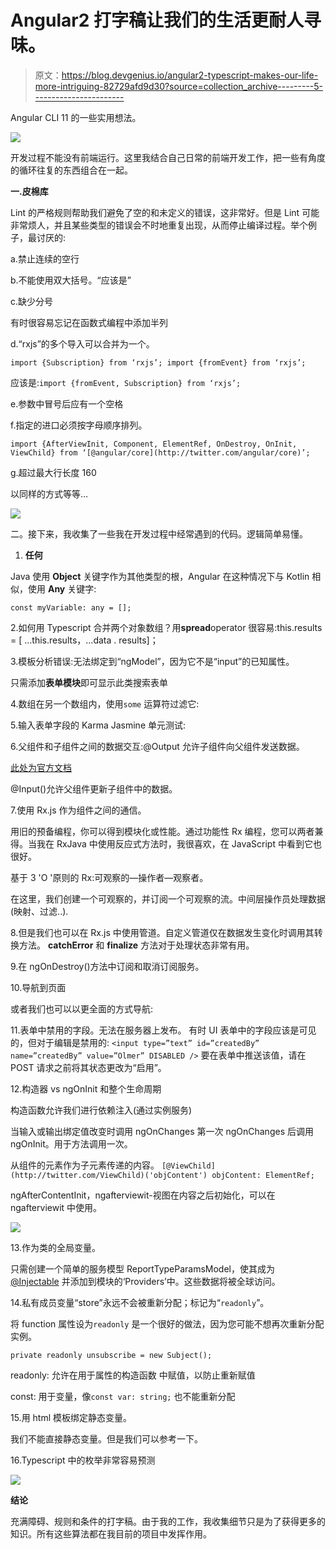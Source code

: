 # Angular2 打字稿让我们的生活更耐人寻味。

> 原文：<https://blog.devgenius.io/angular2-typescript-makes-our-life-more-intriguing-82729afd9d30?source=collection_archive---------5----------------------->

Angular CLI 11 的一些实用想法。

![](img/8c6aee1609408ec2ef4b805557e0e130.png)

开发过程不能没有前端运行。这里我结合自己日常的前端开发工作，把一些有角度的循环往复的东西组合在一起。

**一.皮棉库**

Lint 的严格规则帮助我们避免了空的和未定义的错误，这非常好。但是 Lint 可能非常烦人，并且某些类型的错误会不时地重复出现，从而停止编译过程。举个例子，最讨厌的:

a.禁止连续的空行

b.不能使用双大括号。“应该是”

c.缺少分号

有时很容易忘记在函数式编程中添加半列

d.“rxjs”的多个导入可以合并为一个。

`import {Subscription} from ‘rxjs’;
import {fromEvent} from ‘rxjs’;`

应该是:`import {fromEvent, Subscription} from ‘rxjs’;`

e.参数中冒号后应有一个空格

f.指定的进口必须按字母顺序排列。

`import {AfterViewInit, Component, ElementRef, OnDestroy, OnInit, ViewChild} from ‘[@angular/core](http://twitter.com/angular/core)’;`

g.超过最大行长度 160

以同样的方式等等…

![](img/95647c4fb86afe33bbc691ed36294789.png)

二。接下来，我收集了一些我在开发过程中经常遇到的代码。逻辑简单易懂。

1.  **任何**

Java 使用 **Object** 关键字作为其他类型的根，Angular 在这种情况下与 Kotlin 相似，使用 **Any** 关键字:

`const myVariable: any = [];`

2.如何用 Typescript 合并两个对象数组？用**spread**operator 很容易:this.results = [ …this.results，…data . results]；

3.模板分析错误:无法绑定到“ngModel”，因为它不是“input”的已知属性。

只需添加**表单模块**即可显示此类搜索表单


4.数组在另一个数组内，使用`some` 运算符过滤它:

5.输入表单字段的 Karma Jasmine 单元测试:

6.父组件和子组件之间的数据交互:@Output 允许子组件向父组件发送数据。

[此处为官方文档](https://angular.io/guide/component-interaction)

@Input()允许父组件更新子组件中的数据。

7.使用 Rx.js 作为组件之间的通信。

用旧的预备编程，你可以得到模块化或性能。通过功能性 Rx 编程，您可以两者兼得。当我在 RxJava 中使用反应式方法时，我很喜欢，在 JavaScript 中看到它也很好。

基于 3 'O '原则的 Rx:可观察的—操作者—观察者。

在这里，我们创建一个可观察的，并订阅一个可观察的流。中间层操作员处理数据(映射、过滤..).

8.但是我们也可以在 Rx.js 中使用管道。自定义管道仅在数据发生变化时调用其转换方法。 **catchError** 和 **finalize** 方法对于处理状态非常有用。

9.在 ngOnDestroy()方法中订阅和取消订阅服务。

10.导航到页面

或者我们也可以以更全面的方式导航:

11.表单中禁用的字段。无法在服务器上发布。
有时 UI 表单中的字段应该是可见的，但对于编辑是禁用的:
`<input type=”text” id=”createdBy” name=”createdBy” value=”Olmer” DISABLED />`
要在表单中推送该值，请在 POST 请求之前将其状态更改为“启用”。

12.构造器 vs ngOnInit 和整个生命周期

构造函数允许我们进行依赖注入(通过实例服务)

当输入或输出绑定值改变时调用 ngOnChanges
第一次 ngOnChanges 后调用 ngOnInit。用于方法调用一次。

从组件的<ng-content>元素作为子元素传递的内容。
`[@ViewChild](http://twitter.com/ViewChild)('objContent') objContent: ElementRef;`</ng-content>

ngAfterContentInit，ngafterviewit-视图在内容之后初始化，可以在 ngafterviewit 中使用。

![](img/ff1c6527977760d05bd284d6ac636fd1.png)

13.作为类的全局变量。

只需创建一个简单的服务模型 ReportTypeParamsModel，使其成为 [@Injectable](http://twitter.com/Injectable) 并添加到模块的‘Providers’中。这些数据将被全球访问。

14.私有成员变量“store”永远不会被重新分配；标记为“`readonly`”。

将 function 属性设为`readonly` 是一个很好的做法，因为您可能不想再次重新分配实例。

`private readonly unsubscribe = new Subject();`

readonly:
允许在用于属性的构造函数
中赋值，以防止重新赋值

const:
用于变量，像`const var: string;`
也不能重新分配

15.用 html 模板绑定静态变量。

我们不能直接静态变量。但是我们可以参考一下。

16.Typescript 中的枚举非常容易预测

![](img/5e882de99e1ebfa5fe7af42d0e74dfee.png)

**结论**

充满障碍、规则和条件的打字稿。由于我的工作，我收集细节只是为了获得更多的知识。所有这些算法都在我目前的项目中发挥作用。